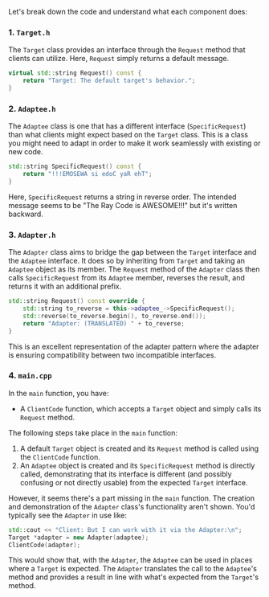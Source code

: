 Let's break down the code and understand what each component does:

### 1. `Target.h`

The `Target` class provides an interface through the `Request` method that clients can utilize. Here, `Request` simply returns a default message.

```cpp
virtual std::string Request() const {
    return "Target: The default target's behavior.";
}
```

### 2. `Adaptee.h`

The `Adaptee` class is one that has a different interface (`SpecificRequest`) than what clients might expect based on the `Target` class. This is a class you might need to adapt in order to make it work seamlessly with existing or new code.

```cpp
std::string SpecificRequest() const {
    return "!!!EMOSEWA si edoC yaR ehT";
}
```

Here, `SpecificRequest` returns a string in reverse order. The intended message seems to be "The Ray Code is AWESOME!!!" but it's written backward.

### 3. `Adapter.h`

The `Adapter` class aims to bridge the gap between the `Target` interface and the `Adaptee` interface. It does so by inheriting from `Target` and taking an `Adaptee` object as its member. The `Request` method of the `Adapter` class then calls `SpecificRequest` from its `Adaptee` member, reverses the result, and returns it with an additional prefix.

```cpp
std::string Request() const override {
    std::string to_reverse = this->adaptee_->SpecificRequest();
    std::reverse(to_reverse.begin(), to_reverse.end());
    return "Adapter: (TRANSLATED) " + to_reverse;
}
```

This is an excellent representation of the adapter pattern where the adapter is ensuring compatibility between two incompatible interfaces.

### 4. `main.cpp`

In the `main` function, you have:

- A `ClientCode` function, which accepts a `Target` object and simply calls its `Request` method.

The following steps take place in the `main` function:

1. A default `Target` object is created and its `Request` method is called using the `ClientCode` function.
2. An `Adaptee` object is created and its `SpecificRequest` method is directly called, demonstrating that its interface is different (and possibly confusing or not directly usable) from the expected `Target` interface.

However, it seems there's a part missing in the `main` function. The creation and demonstration of the `Adapter` class's functionality aren't shown. You'd typically see the `Adapter` in use like:

```cpp
std::cout << "Client: But I can work with it via the Adapter:\n";
Target *adapter = new Adapter(adaptee);
ClientCode(adapter);
```

This would show that, with the `Adapter`, the `Adaptee` can be used in places where a `Target` is expected. The `Adapter` translates the call to the `Adaptee`'s method and provides a result in line with what's expected from the `Target`'s method.
